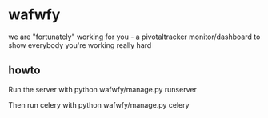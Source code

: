 wafwfy
======

we are "fortunately" working for you - a pivotaltracker monitor/dashboard to show everybody you're working really hard


howto
-----

Run the server with
    python wafwfy/manage.py runserver

Then run celery with
    python wafwfy/manage.py celery